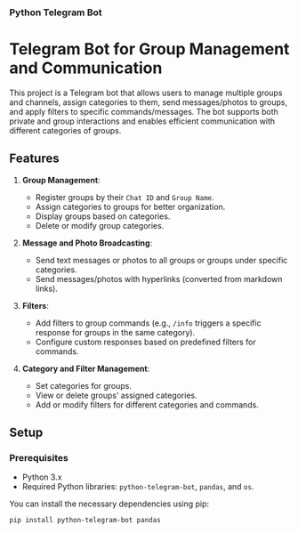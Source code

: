 ### Python Telegram Bot

# Telegram Bot for Group Management and Communication

This project is a Telegram bot that allows users to manage multiple groups and channels, assign categories to them, send messages/photos to groups, and apply filters to specific commands/messages. The bot supports both private and group interactions and enables efficient communication with different categories of groups.

## Features

1. **Group Management**: 
    - Register groups by their `Chat ID` and `Group Name`.
    - Assign categories to groups for better organization.
    - Display groups based on categories.
    - Delete or modify group categories.

2. **Message and Photo Broadcasting**:
    - Send text messages or photos to all groups or groups under specific categories.
    - Send messages/photos with hyperlinks (converted from markdown links).
    
3. **Filters**:
    - Add filters to group commands (e.g., `/info` triggers a specific response for groups in the same category).
    - Configure custom responses based on predefined filters for commands.

4. **Category and Filter Management**:
    - Set categories for groups.
    - View or delete groups’ assigned categories.
    - Add or modify filters for different categories and commands.

## Setup

### Prerequisites

- Python 3.x
- Required Python libraries: `python-telegram-bot`, `pandas`, and `os`.

You can install the necessary dependencies using pip:

```bash
pip install python-telegram-bot pandas
